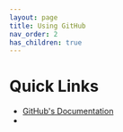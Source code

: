 ```yaml
---
layout: page
title: Using GitHub
nav_order: 2
has_children: true
---
```


# Quick Links

* [GitHub's Documentation](https://docs.github.com/en)
* 

